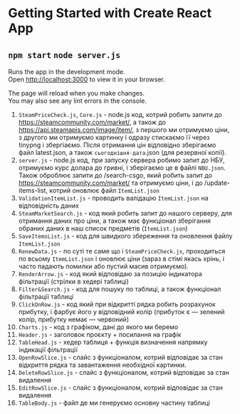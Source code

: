 # Getting Started with Create React App
##  `npm start` `node server.js`

Runs the app in the development mode.\
Open [http://localhost:3000](http://localhost:3000) to view it in your browser.

The page will reload when you make changes.\
You may also see any lint errors in the console.

1) `SteamPriceCheck.js`, `Core.js` - node.js код, котрий робить запити до https://steamcommunity.com/market/, а також до https://api.steamapis.com/image/item/, з першого ми отримуємо ціни, з другого ми отримуємо картинку і одразу стискаємо її через tinypng і збергіаємо. Після отримання цін відповідно зберігаємо файл latest.json, а також  `сьогоднішня-дата`.json (для резервної копії).
2) `server.js` - node.js код, при запуску сервера робимо запит до НБУ, отримуємо курс долара до гривні, і зберігаємо це в файлі `NBU.json`. Також оброблює запити до /search-csgo, який робить запит до https://steamcommunity.com/market/ та отримуємо ціни, і до /update-items-list, котрий оновлює файл `ItemList.json`
3) `ValidationItemList.js` - проводить валідацію `ItemList.json` на відповідність даних
4) `SteamMarketSearch.js` - код який робить запит до нашого серверу, для отримання даних про ціни, а також має функціонал зберігання обраних даних в наш список предметів (`ItemList.json`)
5) `SaveItemsList.js` - код для швидкого збереження та оновлення файлу `ItemList.json`
6) `RenewData.js` - по суті те саме що і `SteamPriceCheck.js`, проходиться по всьому `ItemList.json` і оновлює ціни (зараз в стімі якась хрінь, і часто падають помилки або пустий масив отримуємо).
7) `RenderArrow.js` - код який відповідаю за позицію індикатора фільтрації (стрілки в хедері таблиці)
8) `Filter&Search.js`  - код для пошуку по таблиці, а також функціонал фільтрації таблиці
9) `ClickOnRow.js` - код який при відкритті рядка робить розрахунок прибутку, і фарбує його у відповідний колір (прибуток є — зелений колір, прибутку немає — червоний)
10) `Charts.js` - код з графіком, дані до якого ми беремо 
11) `Header.js` - заголовок проєкту + посилання на графік
12) `TableHead.js` - хедер таблиця + функція визначення напрямку індикації фільтрації
13) `OpenRowSlice.js` - слайс з функціоналом, котрий відповідає за стан відкриття рядка та завантаження необхідної картинки.
14) `DeleteRowSlice.js` - слайс з функціоналом, котрий відповідає за стан видалення
15) `EditRowSlice.js` - слайс з функціоналом, котрий відповідає за стан видалення
16) `TableBody.js` - файл де ми генеруємо основну частину таблиці